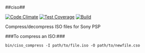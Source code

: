 ##ciso##

[![Code Climate](https://codeclimate.com/github/jamescook/ciso/badges/gpa.svg)](https://codeclimate.com/github/jamescook/ciso)
[![Test Coverage](https://codeclimate.com/github/jamescook/ciso/badges/coverage.svg)](https://codeclimate.com/github/jamescook/ciso)
[![Build](https://travis-ci.org/jamescook/ciso.svg)](https://travis-ci.org/jamescook/ciso)

Compress/decompress ISO files for Sony PSP


###To compress an ISO:###

```
bin/ciso_compress -I path/to/file.iso -O path/to/newfile.cso
```
